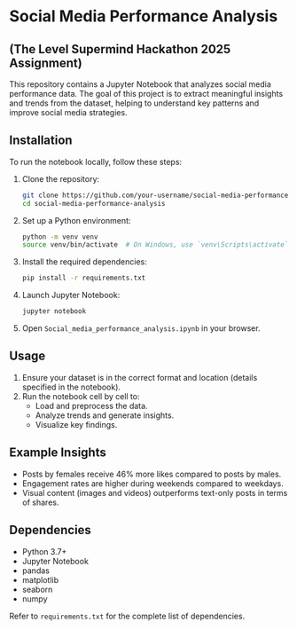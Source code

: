 # Social Media Performance Analysis

## (The Level Supermind Hackathon 2025 Assignment)
This repository contains a Jupyter Notebook that analyzes social media performance data. The goal of this project is to extract meaningful insights and trends from the dataset, helping to understand key patterns and improve social media strategies.

## Installation

To run the notebook locally, follow these steps:

1. Clone the repository:
   ```bash
   git clone https://github.com/your-username/social-media-performance-analysis.git
   cd social-media-performance-analysis
   ```

2. Set up a Python environment:
   ```bash
   python -m venv venv
   source venv/bin/activate  # On Windows, use `venv\Scripts\activate`
   ```

3. Install the required dependencies:
   ```bash
   pip install -r requirements.txt
   ```

4. Launch Jupyter Notebook:
   ```bash
   jupyter notebook
   ```

5. Open `Social_media_performance_analysis.ipynb` in your browser.

## Usage

1. Ensure your dataset is in the correct format and location (details specified in the notebook).
2. Run the notebook cell by cell to:
   - Load and preprocess the data.
   - Analyze trends and generate insights.
   - Visualize key findings.

## Example Insights

- Posts by females receive 46% more likes compared to posts by males.
- Engagement rates are higher during weekends compared to weekdays.
- Visual content (images and videos) outperforms text-only posts in terms of shares.

## Dependencies

- Python 3.7+
- Jupyter Notebook
- pandas
- matplotlib
- seaborn
- numpy

Refer to `requirements.txt` for the complete list of dependencies.
